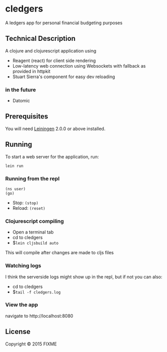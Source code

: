 # cledgers

A ledgers app for personal financial budgeting purposes

## Technical Description

A clojure and clojurescript application using

* Reagent (react) for client side rendering
* Low-latency web connection using Websockets with fallback as provided in httpkit
* Stuart Sierra's component for easy dev reloading

### in the future

* Datomic

## Prerequisites

You will need [Leiningen][] 2.0.0 or above installed.

[leiningen]: https://github.com/technomancy/leiningen

## Running

To start a web server for the application, run:

    lein run

### Running from the repl

    (ns user)
    (go)

 * Stop: `(stop)`
 * Reload: `(reset)`

### Clojurescript compiling
* Open a terminal tab
* cd to cledgers
* $`lein cljsbuild auto`

This will compile after changes are made to cljs files

### Watching logs
I think the serverside logs might show up in the repl, but if not you can also:

* cd to cledgers
* $`tail -f cledgers.log`

### View the app
navigate to http://localhost:8080


## License

Copyright © 2015 FIXME
